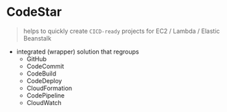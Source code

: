 # CodeStar

> helps to quickly create `CICD-ready` projects for EC2 / Lambda / Elastic Beanstalk

- integrated (wrapper) solution that regroups
 	- GitHub
 	- CodeCommit
	- CodeBuild
 	- CodeDeploy
 	- CloudFormation
	- CodePipeline
	- CloudWatch